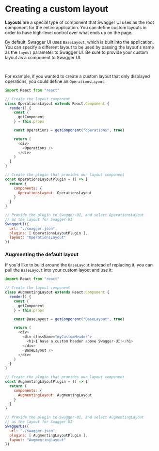 # Creating a custom layout

**Layouts** are a special type of component that Swagger UI uses as the root component for the entire application. You can define custom layouts in order to have high-level control over what ends up on the page.

By default, Swagger UI uses `BaseLayout`, which is built into the application. You can specify a different layout to be used by passing the layout's name as the `layout` parameter to Swagger UI. Be sure to provide your custom layout as a component to Swagger UI.

<br>

For example, if you wanted to create a custom layout that only displayed operations, you could define an `OperationsLayout`:

```js
import React from "react"

// Create the layout component
class OperationsLayout extends React.Component {
  render() {
    const {
      getComponent
    } = this.props

    const Operations = getComponent("operations", true)

    return (
      <div>
        <Operations />
      </div>
    )
  }
}

// Create the plugin that provides our layout component
const OperationsLayoutPlugin = () => {
  return {
    components: {
      OperationsLayout: OperationsLayout
    }
  }
}

// Provide the plugin to Swagger-UI, and select OperationsLayout
// as the layout for Swagger-UI
SwaggerUI({
  url: "./swagger.json",
  plugins: [ OperationsLayoutPlugin ],
  layout: "OperationsLayout"
})
```

### Augmenting the default layout

If you'd like to build around the `BaseLayout` instead of replacing it, you can pull the `BaseLayout` into your custom layout and use it:

```js
import React from "react"

// Create the layout component
class AugmentingLayout extends React.Component {
  render() {
    const {
      getComponent
    } = this.props

    const BaseLayout = getComponent("BaseLayout", true)

    return (
      <div>
        <div className="myCustomHeader">
          <h1>I have a custom header above Swagger-UI!</h1>
        </div>
        <BaseLayout />
      </div>
    )
  }
}

// Create the plugin that provides our layout component
const AugmentingLayoutPlugin = () => {
  return {
    components: {
      AugmentingLayout: AugmentingLayout
    }
  }
}

// Provide the plugin to Swagger-UI, and select AugmentingLayout
// as the layout for Swagger-UI
SwaggerUI({
  url: "./swagger.json",
  plugins: [ AugmentingLayoutPlugin ],
  layout: "AugmentingLayout"
})
```
